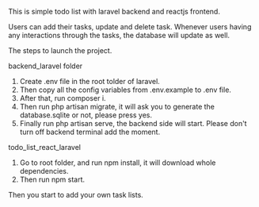 This is simple todo list with laravel backend and reactjs frontend.
 
Users can add their tasks, update and delete task. Whenever users having any interactions through the tasks, the database will update as well.

The steps to launch the project.

backend_laravel folder
1. Create .env file in the root tolder of laravel.
2. Then copy all the config variables from .env.example to .env file.
3. After that, run composer i.
4. Then run php artisan migrate, it will ask you to generate the database.sqlite or not, please press yes.
5. Finally run php artisan serve, the backend side will start. Please don't turn off backend terminal add the moment.

todo_list_react_laravel
1. Go to root folder, and run npm install, it will download whole dependencies.
2. Then run npm start.

Then you start to add your own task lists.
